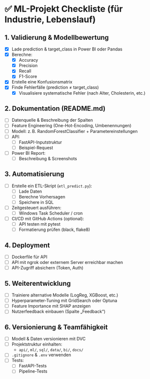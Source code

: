 # ✅ ML-Projekt Checkliste (für Industrie, Lebenslauf)

## 1. Validierung & Modellbewertung

- [x] Lade prediction & target_class in Power BI oder Pandas
- [X] Berechne:
  - [X] Accuracy
  - [X] Precision
  - [X] Recall
  - [X] F1-Score
- [X] Erstelle eine Konfusionsmatrix
- [X] Finde Fehlerfälle (prediction ≠ target_class)
  - [X] Visualisiere systematische Fehler (nach Alter, Cholesterin, etc.)

## 2. Dokumentation (README.md)

- [ ] Datenquelle & Beschreibung der Spalten
- [ ] Feature Engineering (One-Hot-Encoding, Umbenennungen)
- [ ] Modell: z. B. RandomForestClassifier + Parametereinstellungen
- [ ] API:
  - [ ] FastAPI-Inputstruktur
  - [ ] Beispiel-Request
- [ ] Power BI Report:
  - [ ] Beschreibung & Screenshots

## 3. Automatisierung

- [ ] Erstelle ein ETL-Skript (`etl_predict.py`):
  - [ ] Lade Daten
  - [ ] Berechne Vorhersagen
  - [ ] Speichere in SQL
- [ ] Zeitgesteuert ausführen:
  - [ ] Windows Task Scheduler / cron
- [ ] CI/CD mit GitHub Actions (optional):
  - [ ] API testen mit pytest
  - [ ] Formatierung prüfen (black, flake8)

## 4. Deployment

- [ ] Dockerfile für API
- [ ] API mit ngrok oder externem Server erreichbar machen
- [ ] API-Zugriff absichern (Token, Auth)

## 5. Weiterentwicklung

- [ ] Trainiere alternative Modelle (LogReg, XGBoost, etc.)
- [ ] Hyperparameter-Tuning mit GridSearch oder Optuna
- [ ] Feature Importance mit SHAP anzeigen
- [ ] Nutzerfeedback einbauen (Spalte „Feedback“)

## 6. Versionierung & Teamfähigkeit

- [ ] Modell & Daten versionieren mit DVC
- [ ] Projektstruktur einhalten:
  - `api/`, `ml/`, `sql/`, `data/`, `bi/`, `docs/`
- [ ] `.gitignore` & `.env` verwenden
- [ ] Tests:
  - [ ] FastAPI-Tests
  - [ ] Pipeline-Tests
